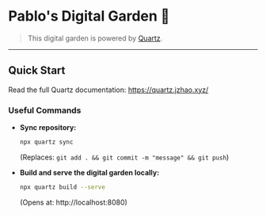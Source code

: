 
# Pablo's Digital Garden 🌱

>This digital garden is powered by [Quartz](https://github.com/jackyzha0/quartz).

---

## Quick Start

Read the full Quartz documentation: https://quartz.jzhao.xyz/

### Useful Commands

- **Sync repository:**
	```sh
	npx quartz sync
	```
	(Replaces: `git add . && git commit -m "message" && git push`)

- **Build and serve the digital garden locally:**
	```sh
	npx quartz build --serve
	```
	(Opens at: http://localhost:8080)

